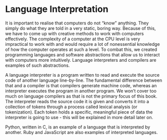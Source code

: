 # Language Interpretation

It is important to realise that computers do not “know” anything. They simply do what they are told in a very static, boring way. Because of this, we have to come up with creative methods to work with computers effectively. The complexity of a computer at the CPU level is very impractical to work with and would require a lot of nonessential knowledge of how the computer operates at such a level. To combat this, we created programming languages and software abstractions that allow us to interact with computers more intuitively. Language interpreters and compilers are examples of such abstractions.

A language interpreter is a program written to read and execute the source code of another language line-by-line. The fundamental difference between that and a compiler is that compilers generate machine code, whereas an interpreter executes the program in another program. We won’t cover too much on language compilers as that is not the primary focus of this book. The interpreter reads the source code it is given and converts it into a collection of tokens through a process called lexical analysis (or tokenization). Each token holds a specific, meaningful piece of data the interpreter is going to use - this will be explained in more detail later on.

Python, written in C, is an example of a language that is interpreted by another. Ruby and JavaScript are also examples of interpreted languages.